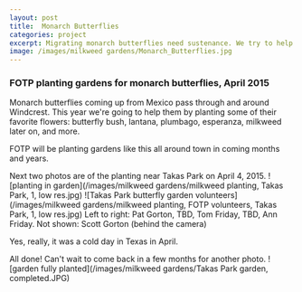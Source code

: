 ```yaml
---
layout: post
title:  Monarch Butterflies
categories: project
excerpt: Migrating monarch butterflies need sustenance. We try to help by planting milkweed gardens.
image: /images/milkweed gardens/Monarch_Butterflies.jpg
---
```


### FOTP planting gardens for monarch butterflies, April 2015

Monarch butterflies coming up from Mexico pass through and around Windcrest. This year we're going to help them by planting some of their favorite flowers: butterfly bush, lantana, plumbago, esperanza, milkweed later on, and more. 

FOTP will be planting gardens like this all around town in coming months and years.

Next two photos are of the planting near Takas Park on April 4, 2015.
![planting in garden](/images/milkweed gardens/milkweed planting, Takas Park, 1, low res.jpg)
![Takas Park butterfly garden volunteers](/images/milkweed gardens/milkweed planting, FOTP volunteers, Takas Park, 1, low res.jpg)
Left to right: Pat Gorton, TBD, Tom Friday, TBD, Ann Friday. 
Not shown: Scott Gorton (behind the camera)

Yes, really, it was a cold day in Texas in April.

All done! Can't wait to come back in a few months for another photo.
![garden fully planted](/images/milkweed gardens/Takas Park garden, completed.JPG)